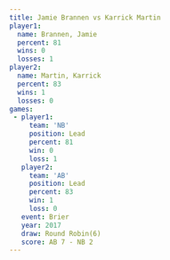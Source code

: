```yaml
---
title: Jamie Brannen vs Karrick Martin
player1:               
  name: Brannen, Jamie 
  percent: 81          
  wins: 0              
  losses: 1            
player2:               
  name: Martin, Karrick
  percent: 83          
  wins: 1              
  losses: 0            
games:
 - player1:        
     team: 'NB'    
     position: Lead
     percent: 81   
     win: 0        
     loss: 1       
   player2:        
     team: 'AB'    
     position: Lead
     percent: 83   
     win: 1        
     loss: 0       
   event: Brier        
   year: 2017          
   draw: Round Robin(6)
   score: AB 7 - NB 2  
---
```

